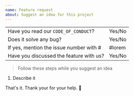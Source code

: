 ```yaml
---
name: Feature request
about: Suggest an idea for this project
---
```


|||
| --------------------------------------- | ------ |
| Have you read our `CODE_OF_CONDUCT`?    | Yes/No |
| Does it solve any bug?                  | Yes/No |
| If yes, mention the issue number with # | #lorem |
| Have you discussed the feature with us? | Yes/No |

> Follow these steps while you suggest an idea

1. Describe it

That's it. Thank your for your help. :bow:
